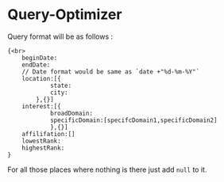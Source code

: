 # Query-Optimizer<br>
Query format will be as follows : <br>
```
{<br>
	beginDate:
	endDate: 
	// Date format would be same as `date +"%d-%m-%Y"`
	location:[{
			state:
			city:
		},{}]
	interest:[{
			broadDomain:
			specificDomain:[specifcDomain1,specificDomain2]
			},{}]	
	affilifation:[]
	lowestRank:
	highestRank: 
}
```
For all those places where nothing is there just add `null` to it. <br>
